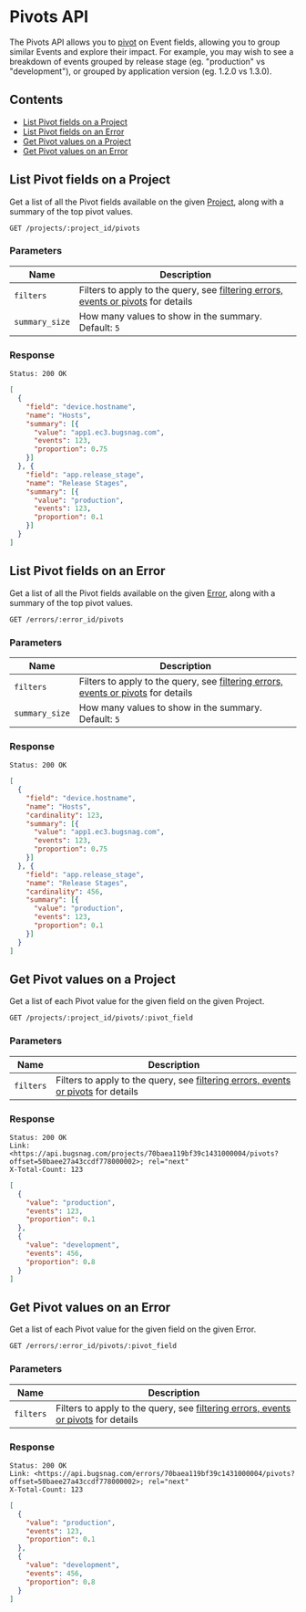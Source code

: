 Pivots API
==========

The Pivots API allows you to [pivot](http://en.wikipedia.org/wiki/Pivot_table) on Event fields, allowing you to group similar Events and explore their impact. For example, you may wish to see a breakdown of events grouped by release stage (eg. "production" vs "development"), or grouped by application version (eg. 1.2.0 vs 1.3.0).


Contents
--------

- [List Pivot fields on a Project](#list-pivot-fields-on-a-project)
- [List Pivot fields on an Error](#list-pivot-fields-on-an-error)
- [Get Pivot values on a Project](#get-pivot-values-on-a-project)
- [Get Pivot values on an Error](#get-pivot-values-on-an-error)


List Pivot fields on a Project
------------------------------

Get a list of all the Pivot fields available on the given [Project](project.md), along with a summary of the top pivot values.

```http
GET /projects/:project_id/pivots
```

### Parameters

Name           | Description
-------------- | -----------
`filters`      | Filters to apply to the query, see [filtering errors, events or pivots](filters.md#filtering-errors-events-or-pivots) for details
`summary_size` | How many values to show in the summary. Default: `5`

### Response

```http
Status: 200 OK
```
```json
[
  {
    "field": "device.hostname",
    "name": "Hosts",
    "summary": [{
      "value": "app1.ec3.bugsnag.com",
      "events": 123,
      "proportion": 0.75
    }]
  }, {
    "field": "app.release_stage",
    "name": "Release Stages",
    "summary": [{
      "value": "production",
      "events": 123,
      "proportion": 0.1
    }]
  }
]
```


List Pivot fields on an Error
-----------------------------

Get a list of all the Pivot fields available on the given [Error](error.md), along with a summary of the top pivot values.

```http
GET /errors/:error_id/pivots
```

### Parameters

Name           | Description
-------------- | -----------
`filters`      | Filters to apply to the query, see [filtering errors, events or pivots](filters.md#filtering-errors-events-or-pivots) for details
`summary_size` | How many values to show in the summary. Default: `5`

### Response

```http
Status: 200 OK
```
```json
[
  {
    "field": "device.hostname",
    "name": "Hosts",
    "cardinality": 123,
    "summary": [{
      "value": "app1.ec3.bugsnag.com",
      "events": 123,
      "proportion": 0.75
    }]
  }, {
    "field": "app.release_stage",
    "name": "Release Stages",
    "cardinality": 456,
    "summary": [{
      "value": "production",
      "events": 123,
      "proportion": 0.1
    }]
  }
]
```


Get Pivot values on a Project
-----------------------------

Get a list of each Pivot value for the given field on the given Project.

```http
GET /projects/:project_id/pivots/:pivot_field
```

### Parameters

Name           | Description
-------------- | -----------
`filters`      | Filters to apply to the query, see [filtering errors, events or pivots](filters.md#filtering-errors-events-or-pivots) for details

### Response

```http
Status: 200 OK
Link: <https://api.bugsnag.com/projects/70baea119bf39c1431000004/pivots?offset=50baee27a43ccdf778000002>; rel="next"
X-Total-Count: 123
```
```json
[
  {
    "value": "production",
    "events": 123,
    "proportion": 0.1
  },
  {
    "value": "development",
    "events": 456,
    "proportion": 0.8
  }
]
```


Get Pivot values on an Error
----------------------------

Get a list of each Pivot value for the given field on the given Error.

```http
GET /errors/:error_id/pivots/:pivot_field
```

### Parameters

Name           | Description
-------------- | -----------
`filters`      | Filters to apply to the query, see [filtering errors, events or pivots](filters.md#filtering-errors-events-or-pivots) for details

### Response

```http
Status: 200 OK
Link: <https://api.bugsnag.com/errors/70baea119bf39c1431000004/pivots?offset=50baee27a43ccdf778000002>; rel="next"
X-Total-Count: 123
```
```json
[
  {
    "value": "production",
    "events": 123,
    "proportion": 0.1
  },
  {
    "value": "development",
    "events": 456,
    "proportion": 0.8
  }
]
```
